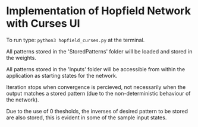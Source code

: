 Implementation of Hopfield Network with Curses UI
=================================================

To run type: `python3 hopfield_curses.py` at the terminal.

All patterns stored in the 'StoredPatterns' folder will be loaded and stored in the weights.

All patterns stored in the 'Inputs' folder will be accessible from within the application as starting states for the network.

Iteration stops when convergence is percieved, not necessarily when the output matches a stored pattern (due to the non-deterministic behaviour of the network).

Due to the use of 0 thesholds, the inverses of desired pattern to be stored are also stored, this is evident in some of the sample input states.
